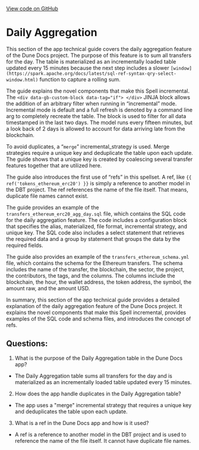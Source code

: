 [View code on GitHub](https://dune.com/docs/data-tables/spellbook/contributing/examples/daily-aggregation.md)

# Daily Aggregation

This section of the app technical guide covers the daily aggregation feature of the Dune Docs project. The purpose of this feature is to sum all transfers for the day. The table is materialized as an incrementally loaded table updated every 15 minutes because the next step includes a slower `[window](https://spark.apache.org/docs/latest/sql-ref-syntax-qry-select-window.html)` function to capture a rolling sum.

The guide explains the novel components that make this Spell incremental. The `<div data-gb-custom-block data-tag="if"> </div>` JINJA block allows the addition of an arbitrary filter when running in “incremental” mode. Incremental mode is default and a full refresh is denoted by a command line arg to completely recreate the table. The block is used to filter for all data timestamped in the last two days. The model runs every fifteen minutes, but a look back of 2 days is allowed to account for data arriving late from the blockchain.

To avoid duplicates, a “`merge`” incremental\_strategy is used. Merge strategies require a unique key and deduplicate the table upon each update. The guide shows that a unique key is created by coalescing several transfer features together that are utilized here.

The guide also introduces the first use of “refs” in this spellset. A ref, like `{{ ref('tokens_ethereum_erc20') }}` is simply a reference to another model in the DBT project. The ref references the name of the file itself. That means, duplicate file names cannot exist.

The guide provides an example of the `transfers_ethereum_erc20_agg_day.sql` file, which contains the SQL code for the daily aggregation feature. The code includes a configuration block that specifies the alias, materialized, file format, incremental strategy, and unique key. The SQL code also includes a select statement that retrieves the required data and a group by statement that groups the data by the required fields.

The guide also provides an example of the `transfers_ethereum_schema.yml` file, which contains the schema for the Ethereum transfers. The schema includes the name of the transfer, the blockchain, the sector, the project, the contributors, the tags, and the columns. The columns include the blockchain, the hour, the wallet address, the token address, the symbol, the amount raw, and the amount USD.

In summary, this section of the app technical guide provides a detailed explanation of the daily aggregation feature of the Dune Docs project. It explains the novel components that make this Spell incremental, provides examples of the SQL code and schema files, and introduces the concept of refs.
## Questions: 
 1. What is the purpose of the Daily Aggregation table in the Dune Docs app?
- The Daily Aggregation table sums all transfers for the day and is materialized as an incrementally loaded table updated every 15 minutes.

2. How does the app handle duplicates in the Daily Aggregation table?
- The app uses a "merge" incremental strategy that requires a unique key and deduplicates the table upon each update.

3. What is a ref in the Dune Docs app and how is it used?
- A ref is a reference to another model in the DBT project and is used to reference the name of the file itself. It cannot have duplicate file names.